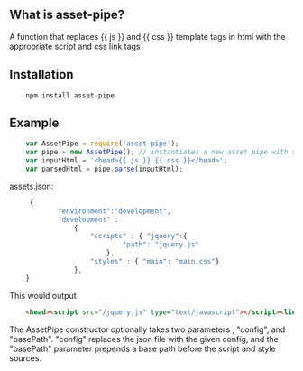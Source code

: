 ## What is asset-pipe?

A function that replaces {{ js }} and {{ css }} template tags in html with the appropriate script and css link tags

## Installation

```
    npm install asset-pipe
```

## Example

``` javascript
    var AssetPipe = require('asset-pipe');
    var pipe = new AssetPipe(); // instantiates a new asset pipe with scripts and styles loaded from the assets.json file
    var inputHtml = '<head>{{ js }} {{ css }}</head>';
    var parsedHtml = pipe.parse(inputHtml);
```
assets.json:
``` javascript
     {
            "environment":"development", 
            "development" :
                {   
                    "scripts" : { "jquery":{
                            "path": "jquery.js"
                        }, 
                    "styles" : { "main": "main.css"}
                },
    }
```

This would output 

``` html
    <head><script src="/jquery.js" type="text/javascript"></script><link href="/main.css" rel="stylesheet" /></head>
```


The AssetPipe constructor optionally takes two parameters , "config", and "basePath". "config" replaces the json file with the given config, and the "basePath" parameter prepends a base path before the script and style sources.

